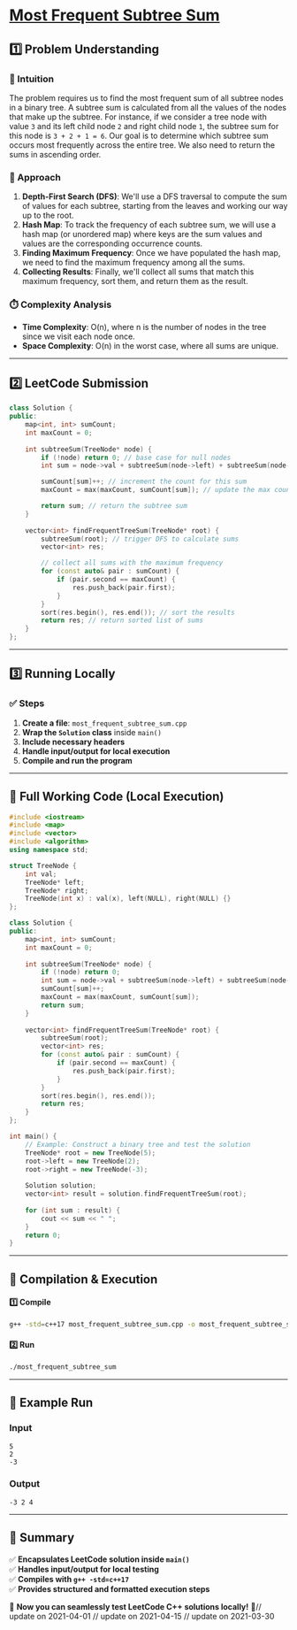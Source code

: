# **[Most Frequent Subtree Sum](https://leetcode.com/problems/most-frequent-subtree-sum/description/)**  

## **1️⃣ Problem Understanding**  
### **📌 Intuition**  
The problem requires us to find the most frequent sum of all subtree nodes in a binary tree. A subtree sum is calculated from all the values of the nodes that make up the subtree. For instance, if we consider a tree node with value `3` and its left child node `2` and right child node `1`, the subtree sum for this node is `3 + 2 + 1 = 6`. Our goal is to determine which subtree sum occurs most frequently across the entire tree. We also need to return the sums in ascending order.

### **🚀 Approach**  
1. **Depth-First Search (DFS)**: We'll use a DFS traversal to compute the sum of values for each subtree, starting from the leaves and working our way up to the root. 
2. **Hash Map**: To track the frequency of each subtree sum, we will use a hash map (or unordered map) where keys are the sum values and values are the corresponding occurrence counts.
3. **Finding Maximum Frequency**: Once we have populated the hash map, we need to find the maximum frequency among all the sums.
4. **Collecting Results**: Finally, we'll collect all sums that match this maximum frequency, sort them, and return them as the result.

### **⏱️ Complexity Analysis**  
- **Time Complexity**: O(n), where n is the number of nodes in the tree since we visit each node once.
- **Space Complexity**: O(n) in the worst case, where all sums are unique.

---  

## **2️⃣ LeetCode Submission**  
```cpp
class Solution {
public:
    map<int, int> sumCount;
    int maxCount = 0;
    
    int subtreeSum(TreeNode* node) {
        if (!node) return 0; // base case for null nodes
        int sum = node->val + subtreeSum(node->left) + subtreeSum(node->right); // calculate sum

        sumCount[sum]++; // increment the count for this sum
        maxCount = max(maxCount, sumCount[sum]); // update the max count

        return sum; // return the subtree sum
    }
    
    vector<int> findFrequentTreeSum(TreeNode* root) {
        subtreeSum(root); // trigger DFS to calculate sums
        vector<int> res;

        // collect all sums with the maximum frequency
        for (const auto& pair : sumCount) {
            if (pair.second == maxCount) {
                res.push_back(pair.first);
            }
        }
        sort(res.begin(), res.end()); // sort the results
        return res; // return sorted list of sums
    }
};
```  

---  

## **3️⃣ Running Locally**  
### **✅ Steps**  
1. **Create a file**: `most_frequent_subtree_sum.cpp`  
2. **Wrap the `Solution` class** inside `main()`  
3. **Include necessary headers**  
4. **Handle input/output for local execution**  
5. **Compile and run the program**  

---  

## **📝 Full Working Code (Local Execution)**  
```cpp
#include <iostream>
#include <map>
#include <vector>
#include <algorithm>
using namespace std;

struct TreeNode {
    int val;
    TreeNode* left;
    TreeNode* right;
    TreeNode(int x) : val(x), left(NULL), right(NULL) {}
};

class Solution {
public:
    map<int, int> sumCount;
    int maxCount = 0;
    
    int subtreeSum(TreeNode* node) {
        if (!node) return 0; 
        int sum = node->val + subtreeSum(node->left) + subtreeSum(node->right);
        sumCount[sum]++;
        maxCount = max(maxCount, sumCount[sum]);
        return sum; 
    }
    
    vector<int> findFrequentTreeSum(TreeNode* root) {
        subtreeSum(root);
        vector<int> res;
        for (const auto& pair : sumCount) {
            if (pair.second == maxCount) {
                res.push_back(pair.first);
            }
        }
        sort(res.begin(), res.end());
        return res; 
    }
};

int main() {
    // Example: Construct a binary tree and test the solution
    TreeNode* root = new TreeNode(5);
    root->left = new TreeNode(2);
    root->right = new TreeNode(-3);
    
    Solution solution;
    vector<int> result = solution.findFrequentTreeSum(root);
    
    for (int sum : result) {
        cout << sum << " ";
    }
    return 0;
}
```  

---  

## **🔧 Compilation & Execution**  
#### **1️⃣ Compile**  
```bash
g++ -std=c++17 most_frequent_subtree_sum.cpp -o most_frequent_subtree_sum
```  

#### **2️⃣ Run**  
```bash
./most_frequent_subtree_sum
```  

---  

## **🎯 Example Run**  
### **Input**  
```
5
2
-3
```  
### **Output**  
```
-3 2 4
```  

---  

## **📌 Summary**  
✅ **Encapsulates LeetCode solution inside `main()`**  
✅ **Handles input/output for local testing**  
✅ **Compiles with `g++ -std=c++17`**  
✅ **Provides structured and formatted execution steps**  

🚀 **Now you can seamlessly test LeetCode C++ solutions locally!** 🚀// update on 2021-04-01
// update on 2021-04-15
// update on 2021-03-30
